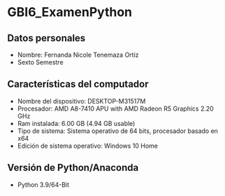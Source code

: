 # GBI6_ExamenPython
## Datos personales
- Nombre: Fernanda Nicole Tenemaza Ortiz
- Sexto Semestre
## Características del computador
- Nombre del dispositivo: DESKTOP-M31517M
- Procesador: AMD A8-7410 APU with AMD Radeon R5 Graphics 2.20 GHz
- Ram instalada: 6.00 GB (4.94 GB usable)
- Tipo de sistema: Sistema operativo de 64 bits, procesador basado en x64
- Edición de sistema operativo: Windows 10 Home
## Versión de Python/Anaconda
- Python 3.9/64-Bit
